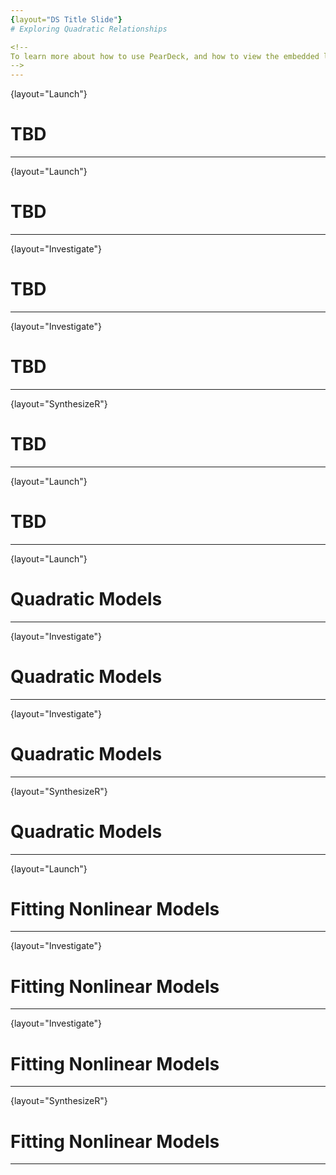 ```yaml
---
{layout="DS Title Slide"}
# Exploring Quadratic Relationships

<!--
To learn more about how to use PearDeck, and how to view the embedded links on these slides without going into present mode visit https://help.peardeck.com/en
-->
---
```

{layout="Launch"}
# TBD



<!--

-->
---
{layout="Launch"}
# TBD


<!--

-->

---
{layout="Investigate"}
# TBD



<!--

-->
---
{layout="Investigate"}
# TBD


<!--

-->
---
{layout="SynthesizeR"}
# TBD



<!--

-->

---
{layout="Launch"}
# TBD



<!--

-->
---
{layout="Launch"}
# Quadratic Models


<!--

-->

---
{layout="Investigate"}
# Quadratic Models


<!--

-->
---
{layout="Investigate"}
# Quadratic Models

<!--

-->
---
{layout="SynthesizeR"}
# Quadratic Models


<!--

-->
---
{layout="Launch"}
# Fitting Nonlinear Models

<!--

-->

---
{layout="Investigate"}
# Fitting Nonlinear Models



<!--

-->
---
{layout="Investigate"}
# Fitting Nonlinear Models


<!--

-->
---
{layout="SynthesizeR"}
# Fitting Nonlinear Models



<!--

-->
---